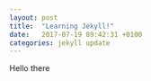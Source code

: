 ```yaml
---
layout: post
title:  "Learning Jekyll!"
date:   2017-07-19 09:42:31 +0100
categories: jekyll update
---
```

Hello there
